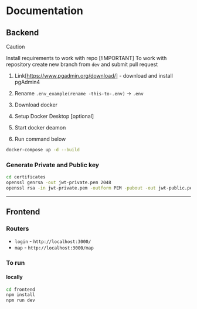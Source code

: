 # Documentation

## Backend

> [!CAUTION]
> Install requirements to work with repo
> [!IMPORTANT]
> To work with repository create new branch from `dev` and submit pull request

1. Link[https://www.pgadmin.org/download/] - download and install pgAdmin4

2. Rename `.env_example(rename -this-to-.env)` -> `.env`

3. Download docker

4. Setup Docker Desktop [optional]

5. Start docker deamon

6. Run command below

```bash
docker-compose up -d --build
```

### Generate Private and Public key

```bash
cd certificates
openssl genrsa -out jwt-private.pem 2048
openssl rsa -in jwt-private.pem -outform PEM -pubout -out jwt-public.pem
```

----

## Frontend

### **Routers**

- `login` - `http://localhost:3000/`
- `map` - `http://localhost:3000/map`

### To run

#### locally

```bash
cd frontend
npm install
npm run dev
```
